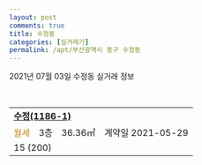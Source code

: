 ```yaml
---
layout: post
comments: true
title: 수정동
categories: [실거래가]
permalink: /apt/부산광역시 동구 수정동
---
```


2021년 07월 03일 수정동 실거래 정보

<script type="text/javascript">
  google.charts.load('current', {'packages':['corechart']});
  google.charts.setOnLoadCallback(drawChart);

  function drawChart() {
    var data = google.visualization.arrayToDataTable([['거래일', '매매', '전월세', '전매'], ['20-07', 14, 8, 0], ['20-08', 10, 11, 0], ['20-09', 36, 5, 0], ['20-10', 46, 13, 0], ['20-11', 53, 15, 0], ['20-12', 49, 14, 0], ['21-01', 23, 25, 0], ['21-02', 15, 17, 0], ['21-03', 17, 12, 0], ['21-04', 14, 4, 0], ['21-05', 12, 7, 0], ['21-06', 4, 5, 0]]);

    var options = {
      title: '최근 유형별 거래량 추이',
      legend: { position: 'bottom' }
    };

    var chart = new google.visualization.LineChart(document.getElementById('columnchart_material'));
    chart.draw(data, (options));
  }
</script>

<div id="columnchart_material" style="width: 95%; margin-left: -35px; display: block"></div>
<br>
<table>
  <tr>
    <td colspan="4" style="font-weight: bold;"><a href="https://search.naver.com/search.naver?query=수정동 수정(1186-1)">수정(1186-1)</a></td>
  </tr>
    
  <tr>
    <td><a style="color: darkgoldenrod">월세</a></td>
    <td>3층</td>
    <td>36.36㎡</td>
    <td>계약일 2021-05-29</td>
  </tr>
  <tr>
    <td colspan="4">15 (200)</td>
  </tr>
    
</table>
    